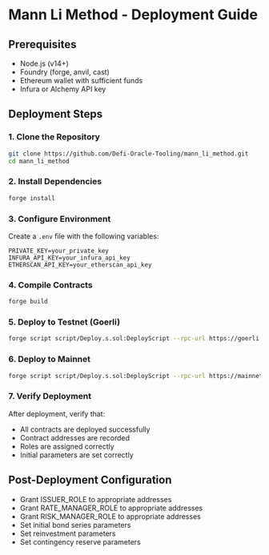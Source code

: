 # Mann Li Method - Deployment Guide

## Prerequisites
- Node.js (v14+)
- Foundry (forge, anvil, cast)
- Ethereum wallet with sufficient funds
- Infura or Alchemy API key

## Deployment Steps

### 1. Clone the Repository
```bash
git clone https://github.com/Defi-Oracle-Tooling/mann_li_method.git
cd mann_li_method
```

### 2. Install Dependencies
```bash
forge install
```

### 3. Configure Environment
Create a `.env` file with the following variables:
```
PRIVATE_KEY=your_private_key
INFURA_API_KEY=your_infura_api_key
ETHERSCAN_API_KEY=your_etherscan_api_key
```

### 4. Compile Contracts
```bash
forge build
```

### 5. Deploy to Testnet (Goerli)
```bash
forge script script/Deploy.s.sol:DeployScript --rpc-url https://goerli.infura.io/v3/$INFURA_API_KEY --private-key $PRIVATE_KEY --broadcast --verify --etherscan-api-key $ETHERSCAN_API_KEY -vvvv
```

### 6. Deploy to Mainnet
```bash
forge script script/Deploy.s.sol:DeployScript --rpc-url https://mainnet.infura.io/v3/$INFURA_API_KEY --private-key $PRIVATE_KEY --broadcast --verify --etherscan-api-key $ETHERSCAN_API_KEY -vvvv
```

### 7. Verify Deployment
After deployment, verify that:
- All contracts are deployed successfully
- Contract addresses are recorded
- Roles are assigned correctly
- Initial parameters are set correctly

## Post-Deployment Configuration
- Grant ISSUER_ROLE to appropriate addresses
- Grant RATE_MANAGER_ROLE to appropriate addresses
- Grant RISK_MANAGER_ROLE to appropriate addresses
- Set initial bond series parameters
- Set reinvestment parameters
- Set contingency reserve parameters
